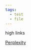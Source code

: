 ```yaml
---
tags:
  - test
  - file
---
```

high links

[Perplexity](https://www.perplexity.ai/search/is-there-any-plugins-to-correc-1dSyAk5eSvm17FbNOOi6TA)

